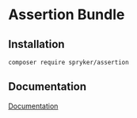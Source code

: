# Assertion Bundle

## Installation

```
composer require spryker/assertion
```

## Documentation

[Documentation](http://spryker.github.io)
